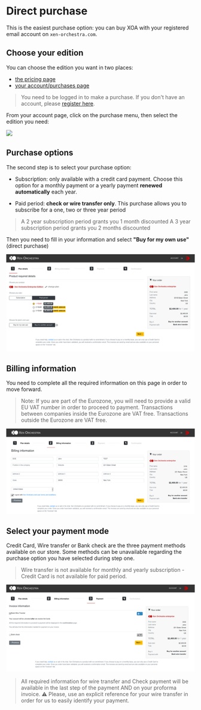 # Direct purchase

This is the easiest purchase option: you can buy XOA with your registered email account on `xen-orchestra.com`.

## Choose your edition

You can choose the edition you want in two places:

- [the pricing page](https://xen-orchestra.com/#!/pricing)
- [your account/purchases page](https://xen-orchestra.com/#!/purchases)

> You need to be logged in to make a purchase. If you don't have an account, please [register here](https://xen-orchestra.com/#!/signup).

From your account page, click on the purchase menu, then select the edition you need:

![](./assets/directpurchase.png)

## Purchase options

The second step is to select your purchase option:

- Subscription: only available with a credit card payment. Choose this option for a monthly payment or a yearly payment **renewed automatically** each year.

- Paid period: **check or wire transfer only**. This purchase allows you to subscribe for a one, two or three year period

> A 2 year subscription period grants you 1 month discounted
> A 3 year subscription period grants you 2 months discounted

Then you need to fill in your information and select **"Buy for my own use"** (direct purchase)

![](./assets/member_purchase_2.png)

## Billing information

You need to complete all the required information on this page in order to move forward.

> Note: If you are part of the Eurozone, you will need to provide a valid EU VAT number in order to proceed to payment. Transactions between companies inside the Eurozone are VAT free.
> Transactions outside the Eurozone are VAT free.

![](./assets/billing_info.png)

## Select your payment mode

Credit Card, Wire transfer or Bank check are the three payment methods available on our store. Some methods can be unavailable regarding the purchase option you have selected during step one.

> Wire transfer is not available for monthly and yearly subscription - Credit Card is not available for paid period.

![](./assets/payment_mode.png)

> All required information for wire transfer and Check payment will be available in the last step of the payment AND on your proforma invoice.
> ⚠ Please, use an explicit reference for your wire transfer in order for us to easily identify your payment.
